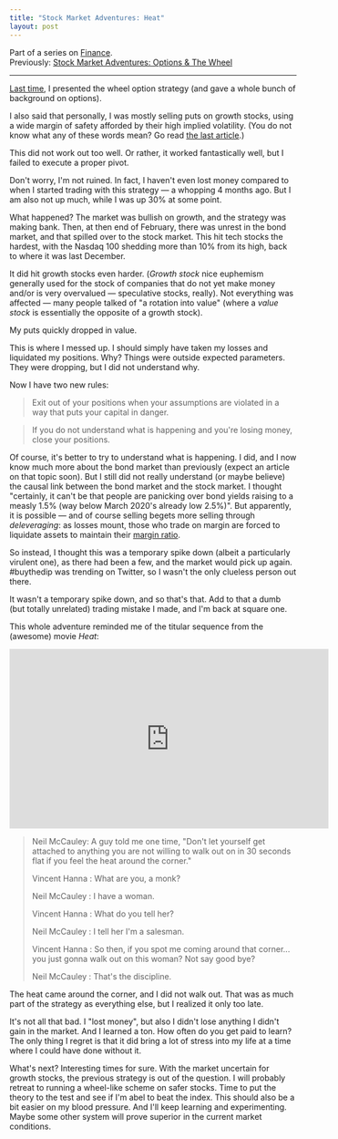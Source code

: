 ```yaml
---
title: "Stock Market Adventures: Heat"
layout: post
---
```


Part of a series on [Finance](/finance).  
Previously: [Stock Market Adventures: Options & The Wheel][wheel]

---

[Last time][wheel], I presented the wheel option strategy (and gave a whole
bunch of background on options).

[wheel]: /options

I also said that personally, I was mostly selling puts on growth stocks, using a
wide margin of safety afforded by their high implied volatility. (You do not
know what any of these words mean? Go read [the last article][wheel].)

This did not work out too well. Or rather, it worked fantastically well, but I
failed to execute a proper pivot.

Don't worry, I'm not ruined. In fact, I haven't even lost money compared to when
I started trading with this strategy — a whopping 4 months ago. But I am also
not up much, while I was up 30% at some point.

What happened? The market was bullish on growth, and the strategy was making
bank. Then, at then end of February, there was unrest in the bond market, and
that spilled over to the stock market. This hit tech stocks the hardest, with
the Nasdaq 100 shedding more than 10% from its high, back to where it was last
December.

It did hit growth stocks even harder. (*Growth stock* nice euphemism generally
used for the stock of companies that do not yet make money and/or is very
overvalued — speculative stocks, really). Not everything was affected — many
people talked of "a rotation into value" (where a *value stock* is essentially
the opposite of a growth stock).

My puts quickly dropped in value.

This is where I messed up. I should simply have taken my losses and liquidated
my positions. Why? Things were outside expected parameters. They were dropping,
but I did not understand why.

Now I have two new rules:

> Exit out of your positions when your assumptions are violated in a way that
> puts your capital in danger.

> If you do not understand what is happening and you're losing money, close your
> positions.

Of course, it's better to try to understand what is happening. I did, and I now
know much more about the bond market than previously (expect an article on that
topic soon). But I still did not really understand (or maybe believe) the causal
link between the bond market and the stock market. I thought "certainly, it
can't be that people are panicking over bond yields raising to a measly 1.5%
(way below March 2020's already low 2.5%)". But apparently, it is possible — and
of course selling begets more selling through *deleveraging*: as losses mount,
those who trade on margin are forced to liquidate assets to maintain their
[margin ratio].

[margin ratio]: https://en.wikipedia.org/wiki/Margin_(finance)

So instead, I thought this was a temporary spike down (albeit a particularly
virulent one), as there had been a few, and the market would pick up again.
#buythedip was trending on Twitter, so I wasn't the only clueless person out
there.

It wasn't a temporary spike down, and so that's that. Add to that a dumb (but
totally unrelated) trading mistake I made, and I'm back at square one.

This whole adventure reminded me of the titular sequence from the (awesome)
movie *Heat*:

<iframe width="560" height="315"
src="https://www.youtube-nocookie.com/embed/rGPWW9Pjzto" title="YouTube video
player" frameborder="0" allow="accelerometer; autoplay; clipboard-write;
encrypted-media; gyroscope; picture-in-picture" allowfullscreen></iframe>

> Neil McCauley: A guy told me one time, "Don't let yourself get attached to
> anything you are not willing to walk out on in 30 seconds flat if you feel the
> heat around the corner."
>
> Vincent Hanna : What are you, a monk?
>
> Neil McCauley : I have a woman.
>
> Vincent Hanna : What do you tell her?
>
> Neil McCauley : I tell her I'm a salesman.
>
> Vincent Hanna : So then, if you spot me coming around that corner... you just
> gonna walk out on this woman? Not say good bye?
>
> Neil McCauley : That's the discipline.

The heat came around the corner, and I did not walk out. That was as much part
of the strategy as everything else, but I realized it only too late.

It's not all that bad. I "lost money", but also I didn't lose anything I didn't
gain in the market. And I learned a ton. How often do you get paid to learn? The
only thing I regret is that it did bring a lot of stress into my life at a time
where I could have done without it.

What's next? Interesting times for sure. With the market uncertain for growth
stocks, the previous strategy is out of the question. I will probably retreat to
running a wheel-like scheme on safer stocks. Time to put the theory to the test
and see if I'm abel to beat the index. This should also be a bit easier on my
blood pressure. And I'll keep learning and experimenting. Maybe some other
system will prove superior in the current market conditions.
